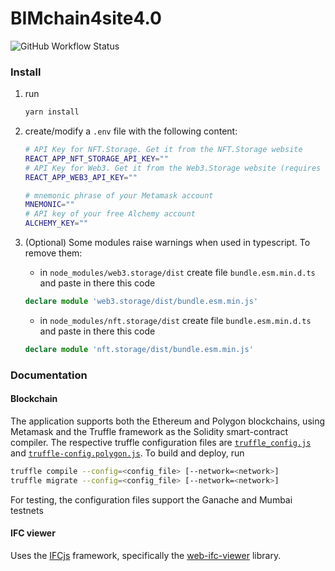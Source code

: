 # BIMchain4site4.0

![GitHub Workflow Status](https://img.shields.io/github/actions/workflow/status/Hilicot/bimchain4site4.0/azure-static-web-apps-delightful-mushroom-03ad24f03.yml)

### Install

1. run

    ```bash
    yarn install
    ```

1. create/modify a `.env` file with the following content:
    ```bash
    # API Key for NFT.Storage. Get it from the NFT.Storage website
    REACT_APP_NFT_STORAGE_API_KEY="" 
    # API Key for Web3. Get it from the Web3.Storage website (requires free account)
    REACT_APP_WEB3_API_KEY=""

    # mnemonic phrase of your Metamask account
    MNEMONIC=""
    # API key of your free Alchemy account
    ALCHEMY_KEY=""
    ```

2. (Optional) Some modules raise warnings when used in typescript. To remove them:

   - in `node_modules/web3.storage/dist` create file `bundle.esm.min.d.ts` and paste in there this code
   ```ts
   declare module 'web3.storage/dist/bundle.esm.min.js'
   ```
   - in `node_modules/nft.storage/dist` create file `bundle.esm.min.d.ts` and paste in there this code
   ```ts
   declare module 'nft.storage/dist/bundle.esm.min.js'
   ```

### Documentation

#### Blockchain

The application supports both the Ethereum and Polygon blockchains, using Metamask and the Truffle framework as the Solidity smart-contract compiler.
The respective truffle configuration files are [`truffle_config.js`](./truffle-config.js) and [`truffle-config.polygon.js`](./truffle-config.polygon.js).
To build and deploy, run 
```bash
truffle compile --config=<config_file> [--network=<network>]
truffle migrate --config=<config_file> [--network=<network>]
```
For testing, the configuration files support the Ganache and Mumbai testnets

#### IFC viewer

Uses the [IFCjs](https://github.com/IFCjs) framework, specifically the [web-ifc-viewer](https://github.com/IFCjs/web-ifc-viewer) library.


